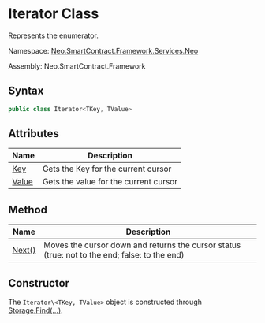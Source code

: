 # Iterator Class

Represents the enumerator.

Namespace: [Neo.SmartContract.Framework.Services.Neo](../neo.md)

Assembly: Neo.SmartContract.Framework

## Syntax

```c#
public class Iterator<TKey, TValue>
```

## Attributes

| Name                       | Description                           |
| -------------------------- | ------------------------------------- |
| [Key](Iterator/Key.md)     | Gets the Key for the current cursor   |
| [Value](Iterator/Value.md) | Gets the value for the current cursor |

## Method

| Name                       | Description                                                  |
| -------------------------- | ------------------------------------------------------------ |
| [Next()](Iterator/Next.md) | Moves the cursor down and returns the cursor status (true: not to the end; false: to the end) |

## Constructor

The `Iterator\<TKey, TValue>` object is constructed through [Storage.Find(...)](Storage.md).